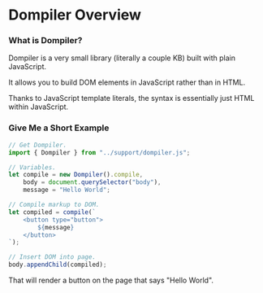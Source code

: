# Dompiler Overview

### What is Dompiler?

Dompiler is a very small library (literally a couple KB) built with plain JavaScript.

It allows you to build DOM elements in JavaScript rather than in HTML.

Thanks to JavaScript template literals, the syntax is essentially just HTML within JavaScript.

### Give Me a Short Example

```javascript
// Get Dompiler.
import { Dompiler } from "../support/dompiler.js";

// Variables.
let compile = new Dompiler().compile,
    body = document.querySelector("body"),
    message = "Hello World";

// Compile markup to DOM.
let compiled = compile(`
    <button type="button">
        ${message}
    </button>
`);

// Insert DOM into page.
body.appendChild(compiled);
```

That will render a button on the page that says "Hello World".